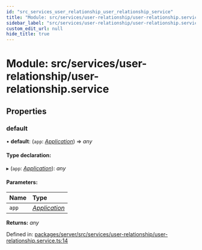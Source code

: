 ```yaml
---
id: "src_services_user_relationship_user_relationship_service"
title: "Module: src/services/user-relationship/user-relationship.service"
sidebar_label: "src/services/user-relationship/user-relationship.service"
custom_edit_url: null
hide_title: true
---
```


# Module: src/services/user-relationship/user-relationship.service

## Properties

### default

• **default**: (`app`: [*Application*](src_declarations.md#application)) => *any*

#### Type declaration:

▸ (`app`: [*Application*](src_declarations.md#application)): *any*

#### Parameters:

Name | Type |
:------ | :------ |
`app` | [*Application*](src_declarations.md#application) |

**Returns:** *any*

Defined in: [packages/server/src/services/user-relationship/user-relationship.service.ts:14](https://github.com/xr3ngine/xr3ngine/blob/7650c2bea/packages/server/src/services/user-relationship/user-relationship.service.ts#L14)
